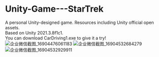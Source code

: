 # Unity-Game---StarTrek
A personal Unity-designed game. Resources including Unity official open assets.\
Based on Unity 2021.3.8f1c1. \
You can download CarDriving1.exe to give it a try! \
![企业微信截图_16904476061183](https://github.com/SinomiyaKaguya/Unity-Game---StarTrek/assets/91616214/9ef83cdf-cd9a-4b1a-9732-89bb038a37c1)
![企业微信截图_16904532684279](https://github.com/SinomiyaKaguya/Unity-Game---StarTrek/assets/91616214/f9fbd6dd-3d72-4a1d-8cf9-9200821d4285)
![企业微信截图_16904532929911](https://github.com/SinomiyaKaguya/Unity-Game---StarTrek/assets/91616214/61b882d1-6bc7-4caa-888b-f205c83831c8)
